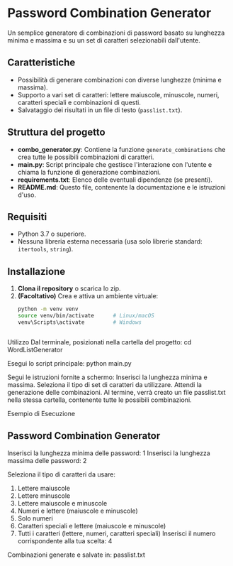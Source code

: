 # Password Combination Generator

Un semplice generatore di combinazioni di password basato su lunghezza minima e massima e su un set di caratteri selezionabili dall'utente.

## Caratteristiche

- Possibilità di generare combinazioni con diverse lunghezze (minima e massima).
- Supporto a vari set di caratteri: lettere maiuscole, minuscole, numeri, caratteri speciali e combinazioni di questi.
- Salvataggio dei risultati in un file di testo (`passlist.txt`).

## Struttura del progetto


- **combo_generator.py**: Contiene la funzione `generate_combinations` che crea tutte le possibili combinazioni di caratteri.
- **main.py**: Script principale che gestisce l'interazione con l'utente e chiama la funzione di generazione combinazioni.
- **requirements.txt**: Elenco delle eventuali dipendenze (se presenti).
- **README.md**: Questo file, contenente la documentazione e le istruzioni d'uso.

## Requisiti

- Python 3.7 o superiore.
- Nessuna libreria esterna necessaria (usa solo librerie standard: `itertools`, `string`).

## Installazione

1. **Clona il repository** o scarica lo zip.
2. **(Facoltativo)** Crea e attiva un ambiente virtuale:
   ```bash
   python -m venv venv
   source venv/bin/activate      # Linux/macOS
   venv\Scripts\activate         # Windows



Utilizzo
Dal terminale, posizionati nella cartella del progetto:
cd WordListGenerator

Esegui lo script principale:
python main.py

Segui le istruzioni fornite a schermo:
Inserisci la lunghezza minima e massima.
Seleziona il tipo di set di caratteri da utilizzare.
Attendi la generazione delle combinazioni. Al termine, verrà creato un file passlist.txt nella stessa cartella, contenente tutte le possibili combinazioni.

Esempio di Esecuzione

Password Combination Generator
-----------------------------
Inserisci la lunghezza minima delle password: 1
Inserisci la lunghezza massima delle password: 2

Seleziona il tipo di caratteri da usare:
1. Lettere maiuscole
2. Lettere minuscole
3. Lettere maiuscole e minuscole
4. Numeri e lettere (maiuscole e minuscole)
5. Solo numeri
6. Caratteri speciali e lettere (maiuscole e minuscole)
7. Tutti i caratteri (lettere, numeri, caratteri speciali)
Inserisci il numero corrispondente alla tua scelta: 4

Combinazioni generate e salvate in: passlist.txt